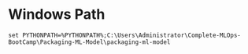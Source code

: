 # Windows Path

```
set PYTHONPATH=%PYTHONPATH%;C:\Users\Administrator\Complete-MLOps-BootCamp\Packaging-ML-Model\packaging-ml-model
```